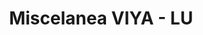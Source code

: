 ---
title: "Miscelanea VIYA - LU"
url: /monterrey-bataquez/miscelanea-viya-lu/
shop: Schreibwaren
---